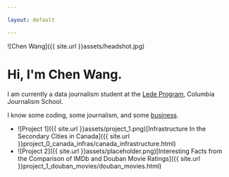 ```yaml
---

layout: default

---
```

![Chen Wang]({{ site.url }}assets/headshot.jpg)

# Hi, I'm Chen Wang.

I am currently a data journalism student at the [Lede Program](http://ledeprogram.com), Columbia Journalism School.

I know some coding, some journalism, and some [business](http://www.rotman.utoronto.ca/Degrees/MastersPrograms/MBAPrograms/FullTimeMBA). 


* ![Project 1]({{ site.url }}assets/project_1.png)[Infrastructure In the Secondary Cities in Canada]({{ site.url }}project_0_canada_infras/canada_infrastructure.html)
* ![Project 2]({{ site.url }}assets/placeholder.png)[Interesting Facts from the Comparison of IMDb and Douban Movie Ratings]({{ site.url }}project_1_douban_movies/douban_movies.html)